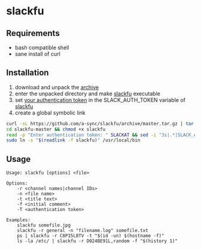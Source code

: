# slackfu

## Requirements
 * bash compatible shell
 * sane install of curl

## Installation
 1. download and unpack the [archive](https://github.com/a-sync/slackfu/archive/master.tar.gz)
 2. enter the unpacked directory and make [slackfu](slackfu) executable
 3. set [your authentication token](https://github.com/a-sync/slackfu/wiki#slack-api-tokens) in the SLACK_AUTH_TOKEN variable of [slackfu](slackfu#L3)
 4. create a global symbolic link
```bash
curl -sL https://github.com/a-sync/slackfu/archive/master.tar.gz | tar xz
cd slackfu-master && chmod +x slackfu
read -p "Enter authentication token: " SLACKAT && sed -i "3s|.*|SLACK_AUTH_TOKEN=\"$SLACKAT\"|" slackfu
sudo ln -s "$(readlink -f slackfu)" /usr/local/bin
```

## Usage
```
Usage: slackfu [options] <file>

Options:
    -r <channel names|channel IDs>
    -n <file name>
    -t <title text>
    -f <initial comment>
    -T <authentication token>

Examples:
    slackfu somefile.jpg
    slackfu -r general -n "filename.log" somefile.txt
    ps | slackfu -r C8P15L0TV -t "$(id -un) $(hostname -f)"
    ls -la /etc/ | slackfu -r D024BE91L,random -f "$(history 1)"
```
